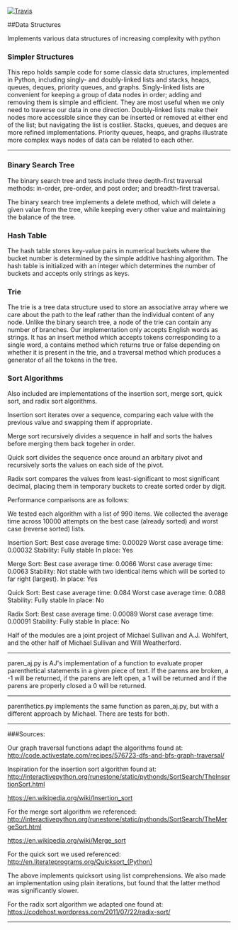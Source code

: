 [![Travis](https://travis-ci.org/scotist/data-structures.svg?branch=master)](https://travis-ci.org/scotist/data-structures.svg?branch=master)

##Data Structures

Implements various data structures of increasing complexity with python

### Simpler Structures

This repo holds sample code for some classic data structures, implemented in Python, including singly- and doubly-linked lists and stacks, heaps, queues, deques, priority queues, and graphs. Singly-linked lists are convenient for keeping a group of data nodes in order; adding and removing them is simple and efficient. They are most useful when we only need to traverse our data in one direction. Doubly-linked lists make their nodes more accessible since they can be inserted or removed at either end of the list; but navigating the list is costlier. Stacks, queues, and deques are more refined implementations.  Priority queues, heaps, and graphs illustrate more complex ways nodes of data can be related to each other.

______________

### Binary Search Tree
The binary search tree and tests include three depth-first traversal methods: in-order, pre-order, and post order; and breadth-first traversal.

The binary search tree implements a delete method, which will delete a given value from the tree, while keeping every other value and maintaining the balance of the tree.

### Hash Table
The hash table stores key-value pairs in numerical buckets where the bucket number is determined by the simple additive hashing algorithm. The hash table is initialized with an integer which determines the number of buckets and accepts only strings as keys.


### Trie
The trie is a tree data structure used to store an associative array where we care about the path to the leaf rather than the individual content of any node. Unlike the binary search tree, a node of the trie can contain any number of branches. Our implementation only accepts English words as strings. It has an insert method which accepts tokens corresponding to a single word, a contains method which returns true or false depending on whether it is present in the trie, and a traversal method which produces a generator of all the tokens in the tree.


### Sort Algorithms
Also included are implementations of the  insertion sort, merge sort, quick sort, and radix sort algorithms.

Insertion sort iterates over a sequence, comparing each value with the previous value and swapping them if appropriate.

Merge sort recursively divides a sequence in half and sorts the halves before merging them back togeher in order.

Quick sort divides the sequence once around an arbitary pivot and recursively sorts the values on each side of the pivot.

Radix sort compares the values from least-significant to most significant decimal, placing them in temporary buckets to create sorted order by digit.

Performance comparisons are as follows:


We tested each algorithm with a list of 990 items. We collected the average time across 10000 attempts on the best case (already sorted) and worst case (reverse sorted) lists.

Insertion Sort:
Best case average time: 0.00029
Worst case average time: 0.00032
Stability: Fully stable
In place: Yes


Merge Sort:
Best case average time: 0.0066
Worst case average time: 0.0063
Stability: Not stable with two identical items which will be sorted to far right (largest).
In place: Yes


Quick Sort:
Best case average time: 0.084
Worst case average time: 0.088
Stability: Fully stable
In place: No


Radix Sort:
Best case average time: 0.00089
Worst case average time: 0.00091
Stability: Fully stable
In place: No




Half of the modules are a joint project of Michael Sullivan and A.J. Wohlfert, and the other half of Michael Sullivan and Will Weatherford.

--------------

paren_aj.py is AJ's implementation of a function to evaluate proper parenthetical statements in a given piece of text.  If the parens are broken, a -1 will be returned, if the parens are left open, a 1 will be returned and if the parens are properly closed a 0 will be returned.


______________

parenthetics.py implements the same function as paren_aj.py, but with a different approach by Michael. There are tests for both.


______________

###Sources:

Our graph traversal functions adapt the algorithms found at:
http://code.activestate.com/recipes/576723-dfs-and-bfs-graph-traversal/

Inspiration for the insertion sort algorithm found at:
http://interactivepython.org/runestone/static/pythonds/SortSearch/TheInsertionSort.html

https://en.wikipedia.org/wiki/Insertion_sort

For the merge sort algorithm we referenced:
http://interactivepython.org/runestone/static/pythonds/SortSearch/TheMergeSort.html

https://en.wikipedia.org/wiki/Merge_sort

For the quick sort we used referenced:
http://en.literateprograms.org/Quicksort_(Python)

The above implements quicksort using list comprehensions. We also made an implementation using plain iterations, but found that the latter method was significantly slower.

For the radix sort algorithm we adapted one found at:
https://codehost.wordpress.com/2011/07/22/radix-sort/
___________________________

